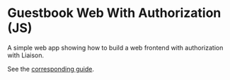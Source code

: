# Guestbook Web With Authorization (JS)

A simple web app showing how to build a web frontend with authorization with Liaison.

See the [corresponding guide](https://liaison.dev/docs/v1/introduction/authorization?language=js).
